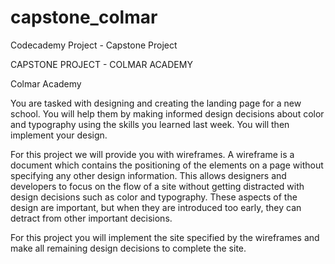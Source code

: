 # capstone_colmar
Codecademy Project - Capstone Project

CAPSTONE PROJECT - COLMAR ACADEMY

Colmar Academy

You are tasked with designing and creating the landing page for a new school. You will help them by making informed design 
decisions about color and typography using the skills you learned last week. You will then implement your design.

For this project we will provide you with wireframes. A wireframe is a document which contains the positioning of the 
elements on a page without specifying any other design information. This allows designers and developers to focus on the 
flow of a site without getting distracted with design decisions such as color and typography. These aspects of the design 
are important, but when they are introduced too early, they can detract from other important decisions.

For this project you will implement the site specified by the wireframes and make all remaining design decisions to complete 
the site. 
